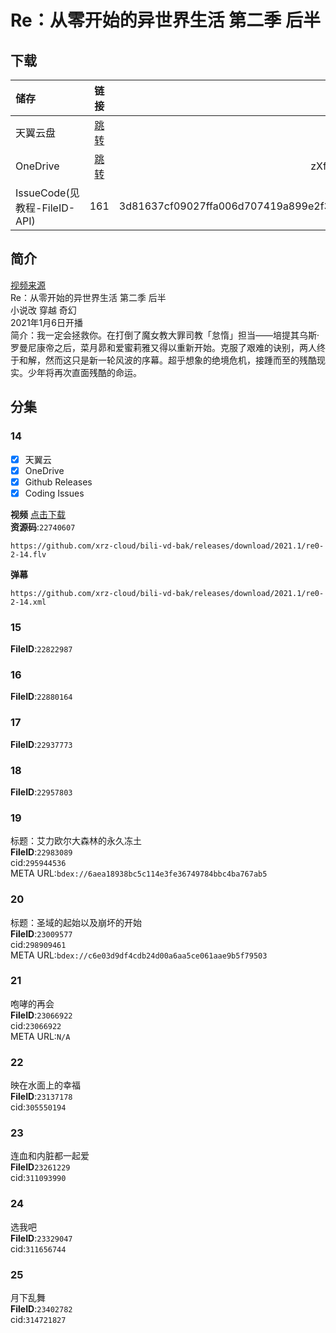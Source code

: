 # Re：从零开始的异世界生活 第二季 后半

## 下载

储存 | 链接 | 密码
:----------- | :-----------: | -----------:
 天翼云盘        |     [跳转](https://cloud.189.cn/t/FVnyiefmuyYj)    |       0kfs
 OneDrive | [跳转](https://xrzcloud-my.sharepoint.com/:f:/g/personal/xrz_xrzyun_ml/EpsO4WLksrlGh0gKfM7KAgYBKpPPX97eQ5zjttvd7XAS4A?e=bWLb5w) | zXf^C9VF
 IssueCode(见 教程-FileID-API) | 161 | 3d81637cf09027ffa006d707419a899e2f3f4cca

## 简介

[视频来源](https://www.bilibili.com/bangumi/media/md28232073)  
Re：从零开始的异世界生活 第二季 后半  
小说改 穿越 奇幻  
2021年1月6日开播  
简介：我一定会拯救你。在打倒了魔女教大罪司教「怠惰」担当——培提其乌斯·罗曼尼康帝之后，菜月昴和爱蜜莉雅又得以重新开始。克服了艰难的诀别，两人终于和解，然而这只是新一轮风波的序幕。超乎想象的绝境危机，接踵而至的残酷现实。少年将再次直面残酷的命运。  

## 分集

### 14

- [x] 天翼云
- [x] OneDrive
- [x] Github Releases
- [x] Coding Issues

**视频**   [点击下载](https://github.com/xrz-cloud/bili-vd-bak/releases/download/2021.1/re0-2-14.flv)  
**资源码**:`22740607`  

```
https://github.com/xrz-cloud/bili-vd-bak/releases/download/2021.1/re0-2-14.flv
```

**弹幕**

```
https://github.com/xrz-cloud/bili-vd-bak/releases/download/2021.1/re0-2-14.xml
```

### 15

**FileID**:`22822987`

### 16

**FileID**:`22880164`

### 17

**FileID**:`22937773`

### 18

**FileID**:`22957803`

### 19

标题：艾力欧尔大森林的永久冻土  
**FileID**:`22983089`  
cid:`295944536`  
META URL:`bdex://6aea18938bc5c114e3fe36749784bbc4ba767ab5`  

### 20

标题：圣域的起始以及崩坏的开始  
**FileID**:`23009577`  
cid:`298909461`  
META URL:`bdex://c6e03d9df4cdb24d00a6aa5ce061aae9b5f79503`  

### 21

咆哮的再会  
**FileID**:`23066922`  
cid:`23066922`  
META URL:`N/A`  

### 22

映在水面上的幸福  
**FileID**:`23137178`  
cid:`305550194`  

### 23

连血和内脏都一起爱  
**FileID**`23261229`  
cid:`311093990`  

### 24

选我吧  
**FileID**:`23329047`  
cid:`311656744`  

### 25

月下乱舞  
**FileID**:`23402782`  
cid:`314721827`  
